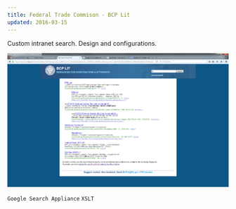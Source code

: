 ```yaml
---
title: Federal Trade Commison - BCP Lit   
updated: 2016-03-15
---
```


Custom intranet search. Design and configurations. 

![bcp_lit](../assets/stuff/bcp_lit.png)

`Google Search Appliance` `XSLT` 
